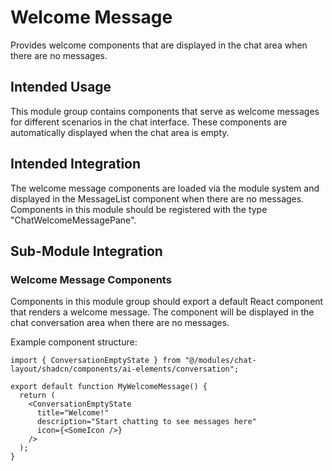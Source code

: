# Welcome Message

Provides welcome components that are displayed in the chat area when there are no messages.

## Intended Usage

This module group contains components that serve as welcome messages for different scenarios in the chat interface. These components are automatically displayed when the chat area is empty.

## Intended Integration

The welcome message components are loaded via the module system and displayed in the MessageList component when there are no messages. Components in this module should be registered with the type "ChatWelcomeMessagePane".

## Sub-Module Integration

### Welcome Message Components

Components in this module group should export a default React component that renders a welcome message. The component will be displayed in the chat conversation area when there are no messages.

Example component structure:

```tsx
import { ConversationEmptyState } from "@/modules/chat-layout/shadcn/components/ai-elements/conversation";

export default function MyWelcomeMessage() {
  return (
    <ConversationEmptyState
      title="Welcome!"
      description="Start chatting to see messages here"
      icon={<SomeIcon />}
    />
  );
}
```
